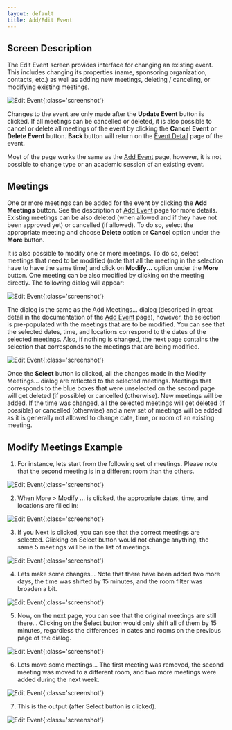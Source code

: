 ```yaml
---
layout: default
title: Add/Edit Event
---
```



## Screen Description

The Edit Event screen provides interface for changing an existing event. This includes changing its properties (name, sponsoring organization, contacts, etc.) as well as adding new meetings, deleting / canceling, or modifying existing meetings.

![Edit Event](images/edit-event-1.png){:class='screenshot'}

Changes to the event are only made after the **Update Event** button is clicked. If all meetings can be cancelled or deleted, it is also possible to cancel or delete all meetings of the event by clicking the **Cancel Event** or **Delete Event** button. **Back** button will return on the [Event Detail](event-detail) page of the event.

Most of the page works the same as the [Add Event](add-event) page, however, it is not possible to change type or an academic session of an existing event.

## Meetings

One or more meetings can be added for the event by clicking the **Add Meetings** button. See the description of [Add Event](add-event) page for more details. Existing meetings can be also deleted (when allowed and if they have not been approved yet) or cancelled (if allowed). To do so, select the appropriate meeting and choose **Delete** option or **Cancel** option under the **More** button.

It is also possible to modify one or more meetings. To do so, select meetings that need to be modified (note that all the meeting in the selection have to have the same time) and click on **Modify...** option under the **More** button. One meeting can be also modified by clicking on the meeting directly. The following dialog will appear:

![Edit Event](images/edit-event-2.png){:class='screenshot'}

The dialog is the same as the Add Meetings... dialog (described in great detail in the documentation of the [Add Event](add-event) page), however, the selection is pre-populated with the meetings that are to be modified. You can see that the selected dates, time, and locations correspond to the dates of the selected meetings. Also, if nothing is changed, the next page contains the selection that corresponds to the meetings that are being modified.

![Edit Event](images/edit-event-3.png){:class='screenshot'}

Once the **Select** button is clicked, all the changes made in the Modify Meetings... dialog are reflected to the selected meetings. Meetings that corresponds to the blue boxes that were unselected on the second page will get deleted (if possible) or cancelled (otherwise). New meetings will be added. If the time was changed, all the selected meetings will get deleted (if possible) or cancelled (otherwise) and a new set of meetings will be added as it is generally not allowed to change date, time, or room of an existing meeting.

## Modify Meetings Example

1) For instance, lets start from the following set of meetings. Please note that the second meeting is in a different room than the others.


![Edit Event](images/edit-event-4.png){:class='screenshot'}

2) When More > Modify ... is clicked, the appropriate dates, time, and locations are filled in:


![Edit Event](images/edit-event-5.png){:class='screenshot'}

3) If you Next is clicked, you can see that the correct meetings are selected. Clicking on Select button would not change anything, the same 5 meetings will be in the list of meetings.


![Edit Event](images/edit-event-6.png){:class='screenshot'}

4) Lets make some changes... Note that there have been added two more days, the time was shifted by 15 minutes, and the room filter was broaden a bit.


![Edit Event](images/edit-event-7.png){:class='screenshot'}

5) Now, on the next page, you can see that the original meetings are still there... Clicking on the Select button would only shift all of them by 15 minutes, regardless the differences in dates and rooms on the previous page of the dialog.


![Edit Event](images/edit-event-8.png){:class='screenshot'}

6) Lets move some meetings... The first meeting was removed, the second meeting was moved to a different room, and two more meetings were added during the next week.


![Edit Event](images/edit-event-9.png){:class='screenshot'}

7) This is the output (after Select button is clicked).


![Edit Event](images/edit-event-10.png){:class='screenshot'}
